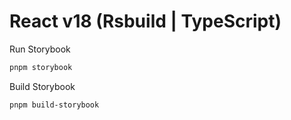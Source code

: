 # React v18 (Rsbuild | TypeScript)</h1>

Run Storybook

```bash
pnpm storybook
```

Build Storybook

```bash
pnpm build-storybook
```
